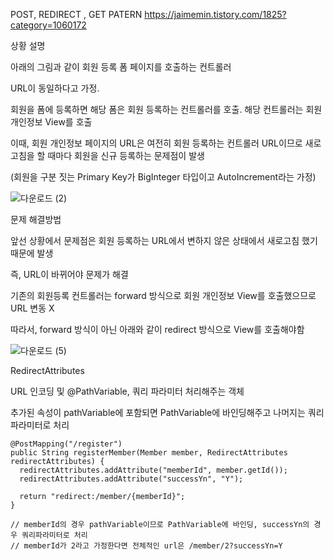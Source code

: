 POST, REDIRECT , GET PATERN
https://jaimemin.tistory.com/1825?category=1060172




상황 설명

아래의 그림과 같이 회원 등록 폼 페이지를 호출하는 컨트롤러

URL이 동일하다고 가정.

회원을 폼에 등록하면 해당 폼은 회원 등록하는 컨트롤러를 호출. 해당 컨트롤러는 회원 개인정보 View를 호출

이때, 회원 개인정보 페이지의 URL은 여전히 회원 등록하는 컨트롤러 URL이므로 새로고침을 할 때마다 회원을 신규 등록하는 문제점이 발생 

(회원을 구분 짓는 Primary Key가 BigInteger 타입이고 AutoIncrement라는 가정)

![다운로드 (2)](https://user-images.githubusercontent.com/75001605/166594083-bf8a7d34-3fc5-4940-975d-f9f4220c196e.jPG)

문제 해결방법

앞선 상황에서 문제점은 회원 등록하는 URL에서 변하지 않은 상태에서 새로고침 했기 때문에 발생


즉, URL이 바뀌어야 문제가 해결


기존의 회원등록 컨트롤러는 forward 방식으로 회원 개인정보 View를 호출했으므로 URL 변동 X


따라서, forward 방식이 아닌 아래와 같이 redirect 방식으로 View를 호출해야함


![다운로드 (5)](https://user-images.githubusercontent.com/75001605/166594749-6fc880f1-b278-4277-8ffb-a57edb095c09.png)

RedirectAttributes

URL 인코딩 및 @PathVariable, 쿼리 파라미터 처리해주는 객체

추가된 속성이 pathVariable에 포함되면 PathVariable에 바인딩해주고 나머지는 쿼리 파라미터로 처리

```
@PostMapping("/register")
public String registerMember(Member member, RedirectAttributes redirectAttributes) {
  redirectAttributes.addAttribute("memberId", member.getId());
  redirectAttributes.addAttribute("successYn", "Y");
  
  return "redirect:/member/{memberId}";
}

// memberId의 경우 pathVariable이므로 PathVariable에 바인딩, successYn의 경우 쿼리파라미터로 처리
// memberId가 2라고 가정한다면 전체적인 url은 /member/2?successYn=Y

```
